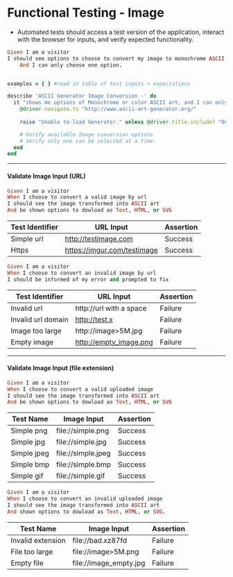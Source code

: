 # Functional Testing - Image
* Automated tests should access a test version of the application, interact with the browser for inputs, and verify expected functionality.

```ruby
Given I am a visitor
I should see options to choose to convert my image to monochrome ASCII art or color ASCII art
    And I can only choose one option. 
```

```ruby

examples = { } #read in table of test inputs + expectations

describe 'ASCII Generator Image Conversion -' do  
  it "shows me options of Monochrome or color ASCII art, and I can only choose one" do
    @driver.navigate.to "http://www.ascii-art-generator.org/"
  
    raise "Unable to load Generator." unless @driver.title.include? "Online ASCII Art Creator"

    # Verify available Image conversion options
    # Verify only one can be selected at a time
  end
end
```


----

#### Validate Image Input (URL)
```ruby
Given I am a visitor
When I choose to convert a valid image by url
I should see the image transformed into ASCII art
And be shown options to dowload as Text, HTML, or SVG
```
| Test Identifier | URL Input | Assertion |
| --------- | ----- | --------- |
| Simple url | http://testimage.com | Success |
| Https | https://imgur.com/testimage | Success |

```ruby
Given I am a visitor
When I choose to convert an invalid image by url
I should be informed of my error and prompted to fix
```

| Test Identifier | URL Input | Assertion |
| --------- | ----- | --------- |
| Invalid url | http://url with a space | Failure |
| Invalid url domain | http://test.x | Failure |
| Image too large | http://image>5M.jpg | Failure |
| Empty image | http://empty_image.png | Failure |
----

#### Validate Image Input (file extension)
```ruby
Given I am a visitor
When I choose to convert a valid uploaded image
I should see the image transformed into ASCII art
And be shown options to dowload as Text, HTML, or SVG
```
| Test Name | Image Input | Assertion |
| --------- | ----- | --------- |
| Simple png | file://simple.png | Success |
| Simple jpg | file://simple.jpg | Success |
| Simple jpeg | file://simple.jpeg | Success |
| Simple bmp | file://simple.bmp | Success |
| Simple gif | file://simple.gif | Success |

```ruby
Given I am a visitor
When I choose to convert an invalid uploaded image
I should see the image transformed into ASCII art
And shown options to dowload as Text, HTML, or SVG.
```
| Test Name | Image Input | Assertion |
| --------- | ----- | --------- |
| Invalid extension | file://bad.xz87fd | Failure |
| File too large | file://image>5M.png | Failure |
| Empty file | file://image_empty.jpg | Failure |
